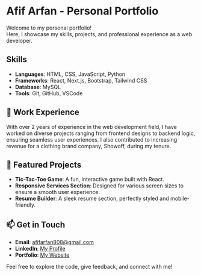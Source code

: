# Afif Arfan - Personal Portfolio

Welcome to my personal portfolio!   
Here, I showcase my skills, projects, and professional experience as a web developer.

##  Skills
- **Languages**: HTML, CSS, JavaScript, Python
- **Frameworks**: React, Next.js, Bootstrap, Tailwind CSS
- **Database**: MySQL
- **Tools**: Git, GitHub, VSCode

## 💼 Work Experience
With over 2 years of experience in the web development field, I have worked on diverse projects ranging from frontend designs to backend logic, ensuring seamless user experiences. I also contributed to increasing revenue for a clothing brand company, Showoff, during my tenure.

## 📂 Featured Projects
- **Tic-Tac-Toe Game**: A fun, interactive game built with React.
- **Responsive Services Section**: Designed for various screen sizes to ensure a smooth user experience.
- **Resume Builder**: A sleek resume section, perfectly styled and mobile-friendly.

## 📫 Get in Touch
- **Email**: afifarfan808@gmail.com
- **LinkedIn**: [My Profile](https://www.linkedin.com/in/afif-muntasir-162960289/)
- **Portfolio**: [My Website](https://afif1927.github.io/personal_portfolio/)

Feel free to explore the code, give feedback, and connect with me! 

